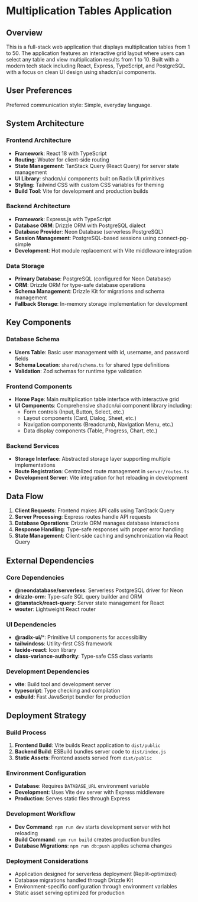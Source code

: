 # Multiplication Tables Application

## Overview

This is a full-stack web application that displays multiplication tables from 1 to 50. The application features an interactive grid layout where users can select any table and view multiplication results from 1 to 10. Built with a modern tech stack including React, Express, TypeScript, and PostgreSQL with a focus on clean UI design using shadcn/ui components.

## User Preferences

Preferred communication style: Simple, everyday language.

## System Architecture

### Frontend Architecture
- **Framework**: React 18 with TypeScript
- **Routing**: Wouter for client-side routing
- **State Management**: TanStack Query (React Query) for server state management
- **UI Library**: shadcn/ui components built on Radix UI primitives
- **Styling**: Tailwind CSS with custom CSS variables for theming
- **Build Tool**: Vite for development and production builds

### Backend Architecture
- **Framework**: Express.js with TypeScript
- **Database ORM**: Drizzle ORM with PostgreSQL dialect
- **Database Provider**: Neon Database (serverless PostgreSQL)
- **Session Management**: PostgreSQL-based sessions using connect-pg-simple
- **Development**: Hot module replacement with Vite middleware integration

### Data Storage
- **Primary Database**: PostgreSQL (configured for Neon Database)
- **ORM**: Drizzle ORM for type-safe database operations
- **Schema Management**: Drizzle Kit for migrations and schema management
- **Fallback Storage**: In-memory storage implementation for development

## Key Components

### Database Schema
- **Users Table**: Basic user management with id, username, and password fields
- **Schema Location**: `shared/schema.ts` for shared type definitions
- **Validation**: Zod schemas for runtime type validation

### Frontend Components
- **Home Page**: Main multiplication table interface with interactive grid
- **UI Components**: Comprehensive shadcn/ui component library including:
  - Form controls (Input, Button, Select, etc.)
  - Layout components (Card, Dialog, Sheet, etc.)
  - Navigation components (Breadcrumb, Navigation Menu, etc.)
  - Data display components (Table, Progress, Chart, etc.)

### Backend Services
- **Storage Interface**: Abstracted storage layer supporting multiple implementations
- **Route Registration**: Centralized route management in `server/routes.ts`
- **Development Server**: Vite integration for hot reloading in development

## Data Flow

1. **Client Requests**: Frontend makes API calls using TanStack Query
2. **Server Processing**: Express routes handle API requests
3. **Database Operations**: Drizzle ORM manages database interactions
4. **Response Handling**: Type-safe responses with proper error handling
5. **State Management**: Client-side caching and synchronization via React Query

## External Dependencies

### Core Dependencies
- **@neondatabase/serverless**: Serverless PostgreSQL driver for Neon
- **drizzle-orm**: Type-safe SQL query builder and ORM
- **@tanstack/react-query**: Server state management for React
- **wouter**: Lightweight React router

### UI Dependencies
- **@radix-ui/***: Primitive UI components for accessibility
- **tailwindcss**: Utility-first CSS framework
- **lucide-react**: Icon library
- **class-variance-authority**: Type-safe CSS class variants

### Development Dependencies
- **vite**: Build tool and development server
- **typescript**: Type checking and compilation
- **esbuild**: Fast JavaScript bundler for production

## Deployment Strategy

### Build Process
1. **Frontend Build**: Vite builds React application to `dist/public`
2. **Backend Build**: ESBuild bundles server code to `dist/index.js`
3. **Static Assets**: Frontend assets served from `dist/public`

### Environment Configuration
- **Database**: Requires `DATABASE_URL` environment variable
- **Development**: Uses Vite dev server with Express middleware
- **Production**: Serves static files through Express

### Development Workflow
- **Dev Command**: `npm run dev` starts development server with hot reloading
- **Build Command**: `npm run build` creates production bundles
- **Database Migrations**: `npm run db:push` applies schema changes

### Deployment Considerations
- Application designed for serverless deployment (Replit-optimized)
- Database migrations handled through Drizzle Kit
- Environment-specific configuration through environment variables
- Static asset serving optimized for production